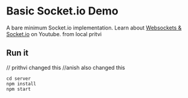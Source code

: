 # Basic Socket.io Demo

A bare minimum Socket.io implementation. Learn about [Websockets & Socket.io](https://youtu.be/1BfCnjr_Vjg) on Youtube.
from local pritvi

## Run it

// prithvi changed this
//anish also changed this

```
cd server
npm install
npm start
```
